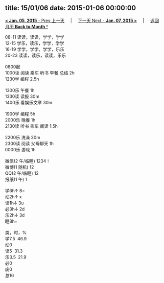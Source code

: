 title: 15/01/06
date: 2015-01-06 00:00:00
---
[**< Jan. 05, 2015** - Prev 上一天](/lifelogs/2015/01/d05.html) &nbsp; &nbsp; | &nbsp; &nbsp; [下一天 Next - **Jan. 07, 2015 >**](/lifelogs/2015/01/d07.html) &nbsp; &nbsp; |  &nbsp; &nbsp; [返回月历 **Back to Month ^**](/lifelogs/2015/01/index.html)
<br/><div>08-11 读读，读读，学学，学学<br/>12-15 学乐，读乐，学学，学学<br/>16-19 学学，学学，学学，乐乐<br/>20-23 读读，读乐，读读，乐乐<div><br/></div>0800起<br/>1000读 阅读 乘车 听书 早餐 总结 2h<br/>1230学 编程 2.5h<div><br/></div>1300乐 午餐 1h<br/>1330读 读报 30m</div><div>1400乐 看娱乐文章 30m<br/><br/></div><div>1900学 编程 5h</div><div>2000乐 晚餐 1h</div><div>2130读 听书 乘车 阅读 1.5h</div><div><br/></div><div>2200乐 洗澡 30m</div><div>2300读 阅读 父母聊天 1h</div><div><div>0000乐 游戏 1h</div><div><br/></div><div>微信(2 午/临睡) 1234！</div>微博(1 随机) 12<br/>QQ(2 午/临睡) 12<br/>报纸(1 午) 1<div><br/></div>学6h↑ 8=<br/>动2h↑ x<br/>读1h↓ 3u<br/>必3h↓ 2d<br/>乐2h↓ 3d<br/>睡8h=<div><br/></div>类，时，%<br/>学7.5  46.9<br/>动0<br/>读5  31.3<br/>乐3.5  21.9<br/>必0<br/>废0<br/>总16</div>